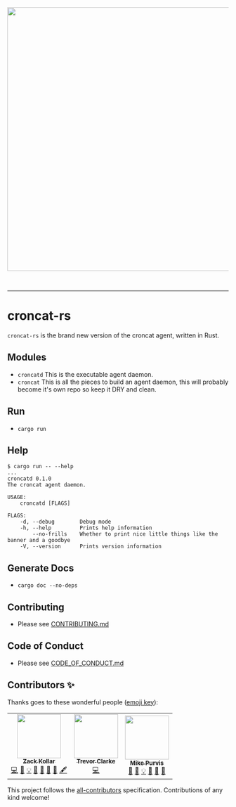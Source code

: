 &nbsp;

<div align="center">
<img width="600" src="./croncat.png" />
</div>

&nbsp;

---

# croncat-rs

`croncat-rs` is the brand new version of the croncat agent, written in Rust.

## Modules

-   `croncatd` This is the executable agent daemon.
-   `croncat` This is all the pieces to build an agent daemon, this will probably become it's own repo so keep it DRY and clean.

## Run

-   `cargo run`

## Help

```
$ cargo run -- --help
...
croncatd 0.1.0
The croncat agent daemon.

USAGE:
    croncatd [FLAGS]

FLAGS:
    -d, --debug        Debug mode
    -h, --help         Prints help information
        --no-frills    Whether to print nice little things like the banner and a goodbye
    -V, --version      Prints version information
```

## Generate Docs

-   `cargo doc --no-deps`

## Contributing

-   Please see [CONTRIBUTING.md](./CONTRIBUTING.md)

## Code of Conduct

-   Please see [CODE_OF_CONDUCT.md](./CODE_OF_CONDUCT.md)

## Contributors ✨

Thanks goes to these wonderful people ([emoji key](https://allcontributors.org/docs/en/emoji-key)):

<!-- ALL-CONTRIBUTORS-LIST:START - Do not remove or modify this section -->
<!-- prettier-ignore-start -->
<!-- markdownlint-disable -->
<table>
  <tbody>
    <tr>
      <td align="center"><a href="http://seedyrom.io"><img src="https://avatars.githubusercontent.com/u/11783357?v=4?s=100" width="100px;" alt=""/><br /><sub><b>Zack Kollar</b></sub></a><br /><a href="https://github.com/CronCats/croncat-rs/commits?author=SeedyROM" title="Code">💻</a> <a href="https://github.com/CronCats/croncat-rs/issues?q=author%3ASeedyROM" title="Bug reports">🐛</a> <a href="#example-SeedyROM" title="Examples">💡</a> <a href="#ideas-SeedyROM" title="Ideas, Planning, & Feedback">🤔</a> <a href="#question-SeedyROM" title="Answering Questions">💬</a> <a href="#talk-SeedyROM" title="Talks">📢</a> <a href="https://github.com/CronCats/croncat-rs/pulls?q=is%3Apr+reviewed-by%3ASeedyROM" title="Reviewed Pull Requests">👀</a> <a href="#content-SeedyROM" title="Content">🖋</a></td>
      <td align="center"><a href="http://gitlab.com/TrevorJTClarke"><img src="https://avatars.githubusercontent.com/u/2633184?v=4?s=100" width="100px;" alt=""/><br /><sub><b>Trevor Clarke</b></sub></a><br /><a href="https://github.com/CronCats/croncat-rs/commits?author=TrevorJTClarke" title="Code">💻</a></td>
      <td align="center"><a href="https://www.linkedin.com/in/mikerobertpurvis"><img src="https://avatars.githubusercontent.com/u/1042667?v=4?s=100" width="100px;" alt=""/><br /><sub><b>Mike Purvis</b></sub></a><br /><a href="https://github.com/CronCats/croncat-rs/issues?q=author%3Amikedotexe" title="Bug reports">🐛</a> <a href="#ideas-mikedotexe" title="Ideas, Planning, & Feedback">🤔</a> <a href="#example-mikedotexe" title="Examples">💡</a> <a href="#question-mikedotexe" title="Answering Questions">💬</a> <a href="#talk-mikedotexe" title="Talks">📢</a> <a href="https://github.com/CronCats/croncat-rs/pulls?q=is%3Apr+reviewed-by%3Amikedotexe" title="Reviewed Pull Requests">👀</a></td>
    </tr>
  </tbody>
</table>

<!-- markdownlint-restore -->
<!-- prettier-ignore-end -->

<!-- ALL-CONTRIBUTORS-LIST:END -->

This project follows the [all-contributors](https://github.com/all-contributors/all-contributors) specification. Contributions of any kind welcome!
